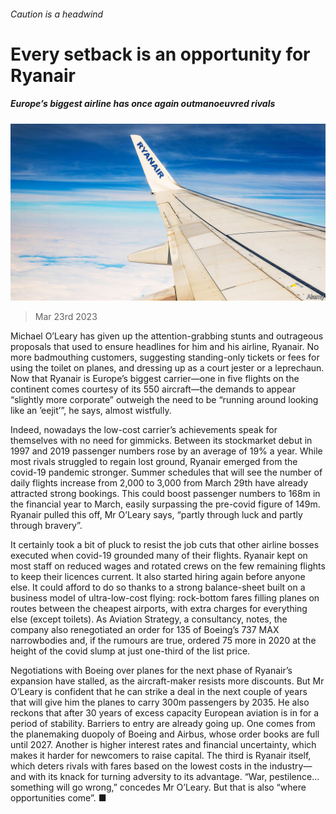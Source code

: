 ###### Caution is a headwind

# Every setback is an opportunity for Ryanair 

##### Europe’s biggest airline has once again outmanoeuvred rivals 

![image](images/20230325_WBP003.jpg) 

> Mar 23rd 2023 

Michael O’Leary has given up the attention-grabbing stunts and outrageous proposals that used to ensure headlines for him and his airline, Ryanair. No more badmouthing customers, suggesting standing-only tickets or fees for using the toilet on planes, and dressing up as a court jester or a leprechaun. Now that Ryanair is Europe’s biggest carrier—one in five flights on the continent comes courtesy of its 550 aircraft—the demands to appear “slightly more corporate” outweigh the need to be “running around looking like an ’eejit’”, he says, almost wistfully.

Indeed, nowadays the low-cost carrier’s achievements speak for themselves with no need for gimmicks. Between its stockmarket debut in 1997 and 2019 passenger numbers rose by an average of 19% a year. While most rivals struggled to regain lost ground, Ryanair emerged from the covid-19 pandemic stronger. Summer schedules that will see the number of daily flights increase from 2,000 to 3,000 from March 29th have already attracted strong bookings. This could boost passenger numbers to 168m in the financial year to March, easily surpassing the pre-covid figure of 149m. Ryanair pulled this off, Mr O’Leary says, “partly through luck and partly through bravery”. 

It certainly took a bit of pluck to resist the job cuts that other airline bosses executed when covid-19 grounded many of their flights. Ryanair kept on most staff on reduced wages and rotated crews on the few remaining flights to keep their licences current. It also started hiring again before anyone else. It could afford to do so thanks to a strong balance-sheet built on a business model of ultra-low-cost flying: rock-bottom fares filling planes on routes between the cheapest airports, with extra charges for everything else (except toilets). As Aviation Strategy, a consultancy, notes, the company also renegotiated an order for 135 of Boeing’s 737 MAX narrowbodies and, if the rumours are true, ordered 75 more in 2020 at the height of the covid slump at just one-third of the list price. 

Negotiations with Boeing over planes for the next phase of Ryanair’s expansion have stalled, as the aircraft-maker resists more discounts. But Mr O’Leary is confident that he can strike a deal in the next couple of years that will give him the planes to carry 300m passengers by 2035. He also reckons that after 30 years of excess capacity European aviation is in for a period of stability. Barriers to entry are already going up. One comes from the planemaking duopoly of Boeing and Airbus, whose order books are full until 2027. Another is higher interest rates and financial uncertainty, which makes it harder for newcomers to raise capital. The third is Ryanair itself, which deters rivals with fares based on the lowest costs in the industry—and with its knack for turning adversity to its advantage. “War, pestilence…something will go wrong,” concedes Mr O’Leary. But that is also “where opportunities come”. ■


